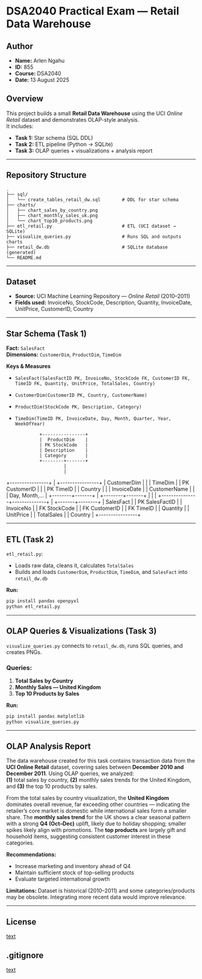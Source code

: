 # DSA2040 Practical Exam — Retail Data Warehouse
## Author
- **Name:** Arlen Ngahu  
- **ID:** 855  
- **Course:** DSA2040  
- **Date:** 13 August 2025


## Overview
This project builds a small **Retail Data Warehouse** using the UCI *Online Retail* dataset and demonstrates OLAP-style analysis.  
It includes:
- **Task 1:** Star schema (SQL DDL)
- **Task 2:** ETL pipeline (Python → SQLite)
- **Task 3:** OLAP queries + visualizations + analysis report

---

## Repository Structure
```
.
├── sql/
│   └── create_tables_retail_dw.sql        # DDL for star schema
├── charts/
│   ├── chart_sales_by_country.png
│   ├── chart_monthly_sales_uk.png
│   └── chart_top10_products.png
├── etl_retail.py                          # ETL (UCI dataset → SQLite)
├── visualize_queries.py                   # Runs SQL and outputs charts
├── retail_dw.db                           # SQLite database (generated)
└── README.md
```

---

## Dataset
- **Source:** UCI Machine Learning Repository — *Online Retail* (2010–2011)
- **Fields used:** InvoiceNo, StockCode, Description, Quantity, InvoiceDate, UnitPrice, CustomerID, Country

---

## Star Schema (Task 1)
**Fact:** `SalesFact`  
**Dimensions:** `CustomerDim`, `ProductDim`, `TimeDim`

**Keys & Measures**
- `SalesFact(SalesFactID PK, InvoiceNo, StockCode FK, CustomerID FK, TimeID FK, Quantity, UnitPrice, TotalSales, Country)`
- `CustomerDim(CustomerID PK, Country, CustomerName)`
- `ProductDim(StockCode PK, Description, Category)`
- `TimeDim(TimeID PK, InvoiceDate, Day, Month, Quarter, Year, WeekOfYear)`

               +----------------+
               |  ProductDim    |
               | PK StockCode   |
               | Description    |
               | Category       |
               +--------+-------+
                        |
                        |
+----------------+      |     +----------------+
| CustomerDim    |      |     | TimeDim        |
| PK CustomerID  |      |     | PK TimeID      |
| Country        |      |     | InvoiceDate    |
| CustomerName   |      |     | Day, Month,... |
+--------+-------+      |     +--------+-------+
         |               |              |
         +---------------+--------------+
                         |
                 +-------+--------+
                 |   SalesFact    |
                 | PK SalesFactID |
                 | InvoiceNo      |
                 | FK StockCode   |
                 | FK CustomerID  |
                 | FK TimeID      |
                 | Quantity       |
                 | UnitPrice      |
                 | TotalSales     |
                 | Country        |
                 +----------------+


---

## ETL (Task 2)
`etl_retail.py`:
- Loads raw data, cleans it, calculates `TotalSales`
- Builds and loads `CustomerDim`, `ProductDim`, `TimeDim`, and `SalesFact` into `retail_dw.db`

**Run:**
```bash
pip install pandas openpyxl
python etl_retail.py
```

---

## OLAP Queries & Visualizations (Task 3)
`visualize_queries.py` connects to `retail_dw.db`, runs SQL queries, and creates PNGs.

### Queries:
1. **Total Sales by Country**
2. **Monthly Sales — United Kingdom**
3. **Top 10 Products by Sales**

**Run:**
```bash
pip install pandas matplotlib
python visualize_queries.py
```

---

## OLAP Analysis Report
The data warehouse created for this task contains transaction data from the **UCI Online Retail** dataset, covering sales between **December 2010 and December 2011**. Using OLAP queries, we analyzed:  
**(1)** total sales by country, **(2)** monthly sales trends for the United Kingdom, and **(3)** the top 10 products by sales.

From the total sales by country visualization, the **United Kingdom** dominates overall revenue, far exceeding other countries — indicating the retailer’s core market is domestic while international sales form a smaller share. The **monthly sales trend** for the UK shows a clear seasonal pattern with a strong **Q4 (Oct–Dec)** uplift, likely due to holiday shopping; smaller spikes likely align with promotions. The **top products** are largely gift and household items, suggesting consistent customer interest in these categories.

**Recommendations:**  
- Increase marketing and inventory ahead of Q4  
- Maintain sufficient stock of top-selling products  
- Evaluate targeted international growth

**Limitations:** Dataset is historical (2010–2011) and some categories/products may be obsolete. Integrating more recent data would improve relevance.

---

## License

[text](LICENSE)

## .gitignore

[text](.gitignore)